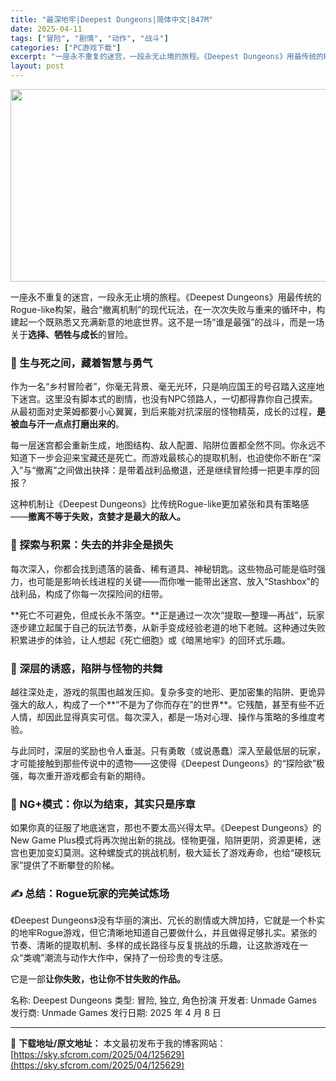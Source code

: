 ```yaml
---
title: "最深地牢|Deepest Dungeons|简体中文|847M"
date: 2025-04-11
tags: ["冒险", "剧情", "动作", "战斗"]
categories: ["PC游戏下载"]
excerpt: "一座永不重复的迷宫，一段永无止境的旅程。《Deepest Dungeons》用最传统的Rogue-like构架，融合“撤离机制”的现代玩法，在一次次失败与重来的循环中，构建起一个既熟悉又充满新意的地底世界。这不是一场“谁是最强”的战斗，而是一场关于选择、牺牲与成长的冒险。 🏹 生与死之间，藏着智慧与&hellip;"
layout: post
---
```


<img class="aligncenter size-full wp-image-125630" src="https://sky.sfcrom.com/wp-content/uploads/2025/04/2025041101481934.webp" alt="" width="660" height="308" />
<p class="" data-start="137" data-end="277">一座永不重复的迷宫，一段永无止境的旅程。《Deepest Dungeons》用最传统的Rogue-like构架，融合“撤离机制”的现代玩法，在一次次失败与重来的循环中，构建起一个既熟悉又充满新意的地底世界。这不是一场“谁是最强”的战斗，而是一场关于<strong data-start="261" data-end="273">选择、牺牲与成长</strong>的冒险。</p>

<h3 class="" data-start="279" data-end="299">🏹 生与死之间，藏着智慧与勇气</h3>
<p class="" data-start="301" data-end="427">作为一名“乡村冒险者”，你毫无背景、毫无光环，只是响应国王的号召踏入这座地下迷宫。这里没有脚本式的剧情，也没有NPC领路人，一切都得靠你自己摸索。从最初面对史莱姆都要小心翼翼，到后来能对抗深层的怪物精英，成长的过程，<strong data-start="409" data-end="426">是被血与汗一点点打磨出来的</strong>。</p>
<p class="" data-start="429" data-end="540">每一层迷宫都会重新生成，地图结构、敌人配置、陷阱位置都全然不同。你永远不知道下一步会迎来宝藏还是死亡。而游戏最核心的提取机制，也迫使你不断在“深入”与“撤离”之间做出抉择：是带着战利品撤退，还是继续冒险搏一把更丰厚的回报？</p>
<p class="" data-start="542" data-end="612">这种机制让《Deepest Dungeons》比传统Rogue-like更加紧张和具有策略感——<strong data-start="590" data-end="612">撤离不等于失败，贪婪才是最大的敌人。</strong></p>

<h3 class="" data-start="614" data-end="636">🔑 探索与积累：失去的并非全是损失</h3>
<p class="" data-start="638" data-end="732">每次深入，你都会找到遗落的装备、稀有道具、神秘钥匙。这些物品可能是临时强力，也可能是影响长线进程的关键——而你唯一能带出迷宫、放入“Stashbox”的战利品，构成了你每一次探险间的纽带。</p>
<p class="" data-start="734" data-end="841">**死亡不可避免，但成长永不落空。**正是通过一次次“提取—整理—再战”，玩家逐步建立起属于自己的玩法节奏，从新手变成经验老道的地下老贼。这种通过失败积累进步的体验，让人想起《死亡细胞》或《暗黑地牢》的回环式乐趣。</p>

<h3 class="" data-start="843" data-end="864">🐍 深层的诱惑，陷阱与怪物的共舞</h3>
<p class="" data-start="866" data-end="979">越往深处走，游戏的氛围也越发压抑。复杂多变的地形、更加密集的陷阱、更诡异强大的敌人，构成了一个**“不是为了你而存在”的世界**。它残酷，甚至有些不近人情，却因此显得真实可信。每次深入，都是一场对心理、操作与策略的多维度考验。</p>
<p class="" data-start="981" data-end="1077">与此同时，深层的奖励也令人垂涎。只有勇敢（或说愚蠢）深入至最低层的玩家，才可能接触到那些传说中的遗物——这使得《Deepest Dungeons》的“探险欲”极强，每次重开游戏都会有新的期待。</p>

<h3 class="" data-start="1079" data-end="1104">🔁 NG+模式：你以为结束，其实只是序章</h3>
<p class="" data-start="1106" data-end="1239">如果你真的征服了地底迷宫，那也不要太高兴得太早。《Deepest Dungeons》的New Game Plus模式将再次抛出新的挑战。怪物更强，陷阱更阴，资源更稀，迷宫也更加变幻莫测。这种螺旋式的挑战机制，极大延长了游戏寿命，也给“硬核玩家”提供了不断攀登的阶梯。</p>

<h3 class="" data-start="1241" data-end="1264">✍️ 总结：Rogue玩家的完美试炼场</h3>
<p class="" data-start="1266" data-end="1407">《Deepest Dungeons》没有华丽的演出、冗长的剧情或大牌加持，它就是一个朴实的地牢Rogue游戏，但它清晰地知道自己要做什么，并且做得足够扎实。紧张的节奏、清晰的提取机制、多样的成长路径与反复挑战的乐趣，让这款游戏在一众“类魂”潮流与动作大作中，保持了一份珍贵的专注感。</p>
<p class="" data-start="1409" data-end="1433">它是一部<strong data-start="1413" data-end="1433">让你失败，也让你不甘失败的作品。</strong></p>
名称: Deepest Dungeons
类型: 冒险, 独立, 角色扮演
开发者: Unmade Games
发行商: Unmade Games
发行日期: 2025 年 4 月 8 日

---
📖 **下载地址/原文地址：** 本文最初发布于我的博客网站：[https://sky.sfcrom.com/2025/04/125629](https://sky.sfcrom.com/2025/04/125629)
